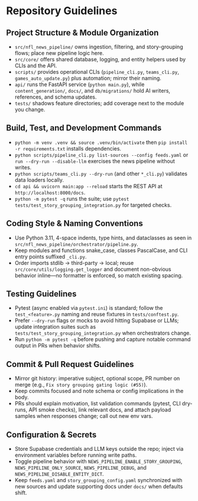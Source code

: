 # Repository Guidelines

## Project Structure & Module Organization
- `src/nfl_news_pipeline/` owns ingestion, filtering, and story-grouping flows; place new pipeline logic here.
- `src/core/` offers shared database, logging, and entity helpers used by CLIs and the API.
- `scripts/` provides operational CLIs (`pipeline_cli.py`, `teams_cli.py`, `games_auto_update.py`) plus automation; mirror their naming.
- `api/` runs the FastAPI service (`python main.py`), while `content_generation/`, `docs/`, and `db/migrations/` hold AI writers, references, and schema updates.
- `tests/` shadows feature directories; add coverage next to the module you change.

## Build, Test, and Development Commands
- `python -m venv .venv && source .venv/bin/activate` then `pip install -r requirements.txt` installs dependencies.
- `python scripts/pipeline_cli.py list-sources --config feeds.yaml` or `run --dry-run --disable-llm` exercises the news pipeline without writes.
- `python scripts/teams_cli.py --dry-run` (and other `*_cli.py`) validates data loaders locally.
- `cd api && uvicorn main:app --reload` starts the REST API at `http://localhost:8000/docs`.
- `python -m pytest -q` runs the suite; use `pytest tests/test_story_grouping_integration.py` for targeted checks.

## Coding Style & Naming Conventions
- Use Python 3.11, 4-space indents, type hints, and dataclasses as seen in `src/nfl_news_pipeline/orchestrator/pipeline.py`.
- Keep modules and functions snake_case, classes PascalCase, and CLI entry points suffixed `_cli.py`.
- Order imports stdlib → third-party → local; reuse `src/core/utils/logging.get_logger` and document non-obvious behavior inline—no formatter is enforced, so match existing spacing.

## Testing Guidelines
- Pytest (async enabled via `pytest.ini`) is standard; follow the `test_<feature>.py` naming and reuse fixtures in `tests/conftest.py`.
- Prefer `--dry-run` flags or mocks to avoid hitting Supabase or LLMs; update integration suites such as `tests/test_story_grouping_integration.py` when orchestrators change.
- Run `python -m pytest -q` before pushing and capture notable command output in PRs when behavior shifts.

## Commit & Pull Request Guidelines
- Mirror git history: imperative subject, optional scope, PR number on merge (e.g., `Fix story grouping gating logic (#55)`).
- Keep commits focused and note schema or config implications in the body.
- PRs should explain motivation, list validation commands (pytest, CLI dry-runs, API smoke checks), link relevant docs, and attach payload samples when responses change; call out new env vars.

## Configuration & Secrets
- Store Supabase credentials and LLM keys outside the repo; inject via environment variables before running write paths.
- Toggle pipeline behavior with `NEWS_PIPELINE_ENABLE_STORY_GROUPING`, `NEWS_PIPELINE_ONLY_SOURCE`, `NEWS_PIPELINE_DEBUG`, and `NEWS_PIPELINE_DISABLE_ENTITY_DICT`.
- Keep `feeds.yaml` and `story_grouping_config.yaml` synchronized with new sources and update supporting docs under `docs/` when defaults shift.
